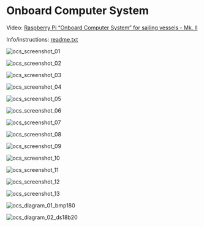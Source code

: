 # Onboard Computer System

Video: [Raspberry Pi “Onboard Computer System” for sailing vessels - Mk. II](https://vimeo.com/515065253)

Info/instructions: [readme.txt](https://raw.githubusercontent.com/LASER-WOLF/OnboardComputerSystem/master/ocs_files/.OnboardComputerSystem/readme.txt)

![ocs_screenshot_01](image_files/ocs_screenshot_01.png?raw=true "ocs_screenshot_01")

![ocs_screenshot_02](image_files/ocs_screenshot_02.png?raw=true "ocs_screenshot_02")

![ocs_screenshot_03](image_files/ocs_screenshot_03.png?raw=true "ocs_screenshot_03")

![ocs_screenshot_04](image_files/ocs_screenshot_04.png?raw=true "ocs_screenshot_04")

![ocs_screenshot_05](image_files/ocs_screenshot_05.png?raw=true "ocs_screenshot_05")

![ocs_screenshot_06](image_files/ocs_screenshot_06.png?raw=true "ocs_screenshot_06")

![ocs_screenshot_07](image_files/ocs_screenshot_07.png?raw=true "ocs_screenshot_07")

![ocs_screenshot_08](image_files/ocs_screenshot_08.png?raw=true "ocs_screenshot_08")

![ocs_screenshot_09](image_files/ocs_screenshot_09.png?raw=true "ocs_screenshot_09")

![ocs_screenshot_10](image_files/ocs_screenshot_10.png?raw=true "ocs_screenshot_10")

![ocs_screenshot_11](image_files/ocs_screenshot_11.png?raw=true "ocs_screenshot_11")

![ocs_screenshot_12](image_files/ocs_screenshot_12.png?raw=true "ocs_screenshot_12")

![ocs_screenshot_13](image_files/ocs_screenshot_13.png?raw=true "ocs_screenshot_13")

![ocs_diagram_01_bmp180](image_files/ocs_diagram_01_bmp180.png?raw=true "ocs_diagram_01_bmp180")

![ocs_diagram_02_ds18b20](image_files/ocs_diagram_02_ds18b20.png?raw=true "ocs_diagram_02_ds18b20")
